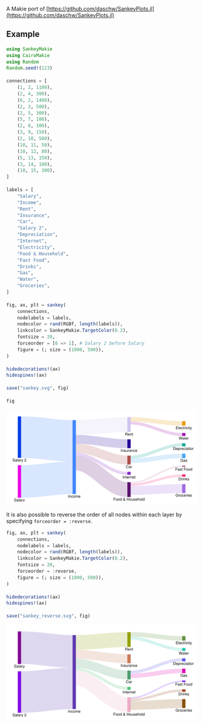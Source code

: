 A Makie port of [https://github.com/daschw/SankeyPlots.jl](https://github.com/daschw/SankeyPlots.jl)

## Example

```julia
using SankeyMakie
using CairoMakie
using Random
Random.seed!(123)

connections = [
    (1, 2, 1100),
    (2, 4, 300),
    (6, 2, 1400),
    (2, 3, 500),
    (2, 5, 300),
    (5, 7, 100),
    (2, 8, 100),
    (3, 9, 150),
    (2, 10, 500),
    (10, 11, 50),
    (10, 12, 80),
    (5, 13, 150),
    (3, 14, 100),
    (10, 15, 300),
]

labels = [
    "Salary",
    "Income",
    "Rent",
    "Insurance",
    "Car",
    "Salary 2",
    "Depreciation",
    "Internet",
    "Electricity",
    "Food & Household",
    "Fast Food",
    "Drinks",
    "Gas",
    "Water",
    "Groceries",
]

fig, ax, plt = sankey(
    connections,
    nodelabels = labels,
    nodecolor = rand(RGBf, length(labels)),
    linkcolor = SankeyMakie.TargetColor(0.2),
    fontsize = 20,
    forceorder = [6 => 1], # Salary 2 before Salary
    figure = (; size = (1000, 500)),
)

hidedecorations!(ax)
hidespines!(ax)

save("sankey.svg", fig)

fig
```

![sankey example](sankey.svg)

It is also possible to reverse the order of all nodes within each layer by specifying `forceorder = :reverse`.

```julia
fig, ax, plt = sankey(
    connections,
    nodelabels = labels,
    nodecolor = rand(RGBf, length(labels)),
    linkcolor = SankeyMakie.TargetColor(0.2),
    fontsize = 20,
    forceorder = :reverse,
    figure = (; size = (1000, 500)),
)

hidedecorations!(ax)
hidespines!(ax)

save("sankey_reverse.svg", fig)
```

![sankey reverse example](sankey_reverse.svg)

